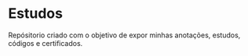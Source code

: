 # Estudos
Repósitorio criado com o objetivo de expor minhas anotações, estudos, códigos e certificados. 
